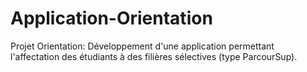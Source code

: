 # Application-Orientation
Projet Orientation: Développement d'une application permettant l'affectation des étudiants à des filières sélectives (type ParcourSup).
